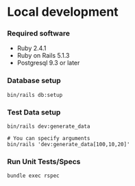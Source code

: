 # Local development

### Required software

* Ruby 2.4.1
* Ruby on Rails 5.1.3
* Postgresql 9.3 or later

### Database setup

```shell
bin/rails db:setup
```

### Test Data setup

```shell
bin/rails dev:generate_data

# You can specify arguments
bin/rails 'dev:generate_data[100,10,20]'
```

### Run Unit Tests/Specs

```shell
bundle exec rspec
```
